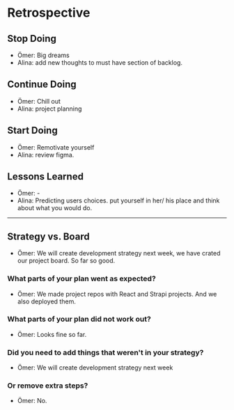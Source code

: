 # Retrospective

## Stop Doing
  - Ömer: Big dreams
  - Alina: add new thoughts to must have section of backlog.

## Continue Doing
  - Ömer: Chill out
  - Alina: project planning

## Start Doing
  - Ömer: Remotivate yourself
  - Alina: review figma.

## Lessons Learned
  - Ömer: -
  - Alina: Predicting users choices. put yourself in her/ his place and think about what you would do. 

---

## Strategy vs. Board
 - Ömer: We will create development strategy next week, we have crated our project board. So far so good.

### What parts of your plan went as expected?
  - Ömer: We made project repos with React and Strapi projects. And we also deployed them.

### What parts of your plan did not work out?
  - Ömer: Looks fine so far.

### Did you need to add things that weren't in your strategy?
  - Ömer: We will create development strategy next week

### Or remove extra steps?
  - Ömer: No.
